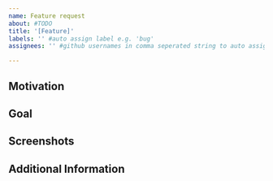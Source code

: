 ```yaml
---
name: Feature request
about: #TODO
title: '[Feature]'
labels: '' #auto assign label e.g. 'bug'
assignees: '' #github usernames in comma seperated string to auto assign issue e.g. 'FI00ds,fribbels' will automatically assign the issue to both FI00ds and fribbels

---
```

## Motivation
<!-- Explain what situation is making you want the new feature. -->

## Goal
<!-- Explain what the new feature will do. -->

## Screenshots
<!-- If applicable, add screenshots to help explain the issue. -->

## Additional Information
<!-- Add any other relevant information about the issue here. -->

